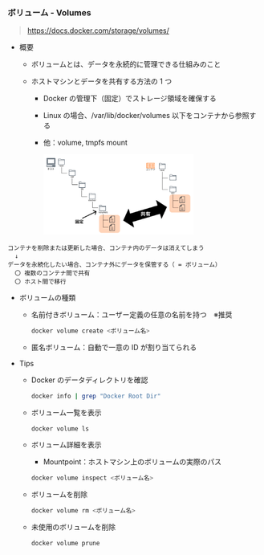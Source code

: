 ### ボリューム - Volumes

> https://docs.docker.com/storage/volumes/

- 概要

  - ボリュームとは、データを永続的に管理できる仕組みのこと
  - ホストマシンとデータを共有する方法の 1 つ

    - Docker の管理下（固定）でストレージ領域を確保する
    - Linux の場合、/var/lib/docker/volumes 以下をコンテナから参照する
    - 他：volume, tmpfs mount

      <img src="images/image-2.png" width="300">

```
コンテナを削除または更新した場合、コンテナ内のデータは消えてしまう
  ↓
データを永続化したい場合、コンテナ外にデータを保管する（ = ボリューム）
  〇 複数のコンテナ間で共有
  〇 ホスト間で移行
```

- ボリュームの種類

  - 名前付きボリューム：ユーザー定義の任意の名前を持つ　※推奨

    ```bash
    docker volume create <ボリューム名>
    ```

  - 匿名ボリューム：自動で一意の ID が割り当てられる

- Tips

  - Docker のデータディレクトリを確認

    ```bash
    docker info | grep "Docker Root Dir"
    ```

  - ボリューム一覧を表示

    ```bash
    docker volume ls
    ```

  - ボリューム詳細を表示

    - Mountpoint：ホストマシン上のボリュームの実際のパス

    ```bash
    docker volume inspect <ボリューム名>
    ```

  - ボリュームを削除

    ```bash
    docker volume rm <ボリューム名>
    ```

  - 未使用のボリュームを削除

    ```bash
    docker volume prune
    ```
